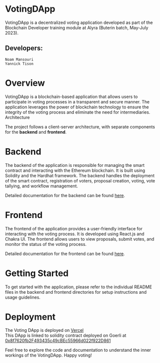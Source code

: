 # VotingDApp

VotingDApp is a decentralized voting application developed as part of the Blockchain Developer training module at Alyra (Buterin batch, May-July 2023).

## Developers:

    Noam Mansouri
    Yannick Tison

# Overview

VotingDApp is a blockchain-based application that allows users to participate in voting processes in a transparent and secure manner. The application leverages the power of blockchain technology to ensure the integrity of the voting process and eliminate the need for intermediaries.
Architecture

The project follows a client-server architecture, with separate components for the **backend** and **frontend**.

# Backend

The backend of the application is responsible for managing the smart contract and interacting with the Ethereum blockchain. It is built using Solidity and the Hardhat framework. The backend handles the deployment of the smart contract, registration of voters, proposal creation, voting, vote tallying, and workflow management.  

Detailed documentation for the backend can be found [here](backend/README.md).


# Frontend

The frontend of the application provides a user-friendly interface for interacting with the voting process. It is developed using React.js and Chakra UI. The frontend allows users to view proposals, submit votes, and monitor the status of the voting process.  

Detailed documentation for the frontend can be found [here](frontend/README.md).

# Getting Started

To get started with the application, please refer to the individual README files in the backend and frontend directories for setup instructions and usage guidelines.

# Deployment 
The Voting DApp is deployed on [Vercel](https://voting-dapp-beryl.vercel.app/)  
This DApp is linked to solidity contract deployed on Goerli at [0x8f7620fb2F493435c49cBEc55966d022f922D861](https://goerli.etherscan.io/address/0x8f7620fb2F493435c49cBEc55966d022f922D861)

Feel free to explore the code and documentation to understand the inner workings of the VotingDApp. Happy voting!